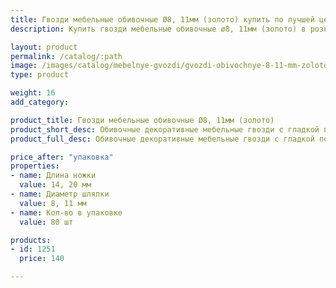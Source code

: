 ```yaml
---
title: Гвозди мебельные обивочные Ø8, 11мм (золото) купить по лучшей цене с доставкой - Поролоныч
description: Купить гвозди мебельные обивочные ø8, 11мм (золото) в розницу с доставкой по Москве в интернет-магазине Поролоныча.

layout: product
permalink: /catalog/:path
image: /images/catalog/mebelnye-gvozdi/gvozdi-obivochnye-8-11-mm-zoloto-01_1600w.jpg
type: product

weight: 16
add_category: 

product_title: Гвозди мебельные обивочные Ø8, 11мм (золото)
product_short_desc: Обивочные декоративные мебельные гвозди с гладкой поверхностью. Цвет - золото.
product_full_desc: Обивочные декоративные мебельные гвозди с гладкой поверхностью. Цвет - золото.

price_after: "упаковка"
properties:
- name: Длина ножки
  value: 14, 20 мм
- name: Диаметр шляпки
  value: 8, 11 мм
- name: Кол-во в упаковке
  value: 80 шт

products:
- id: 1251
  price: 140

---
```

